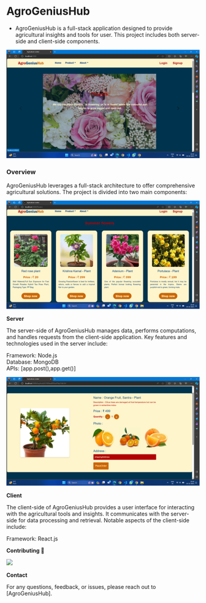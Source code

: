 
# AgroGeniusHub

- AgroGeniusHub is a full-stack application designed to provide agricultural insights and tools for user. This project includes both server-side and client-side components.

<img src="../client/src/View/About/Screenshot (622).png" />

### Overview

AgroGeniusHub leverages a full-stack architecture to offer comprehensive agricultural solutions. The project is divided into two main components:

<img src="../client/src/View/About/Screenshot (626).png" />

 **Server**

The server-side of AgroGeniusHub manages data, performs computations, and handles requests from the client-side application. Key features and technologies used in the server include:

Framework: Node.js<br/>
Database: MongoDB<br/>
APIs: [app.post(),app.get()]

<img src="../client/src/View/About/Screenshot (627).png" />

**Client**

The client-side of AgroGeniusHub provides a user interface for interacting with the agricultural tools and insights. It communicates with the server-side for data processing and retrieval. Notable aspects of the client-side include:

Framework: React.js

**Contributing 🔗**

<a href="https://github.com/achalkatkar/agriculture-center/graphs/contributors">
  <img src="https://contrib.rocks/image?repo=achalkatkar/agriculture-center" />
</a>



**Contact**

For any questions, feedback, or issues, please reach out to [AgroGeniusHub].

